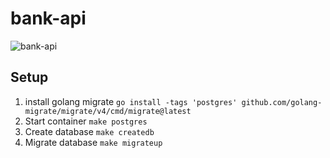 # bank-api

![bank-api](https://github.com/rishitashaw/bank-api/assets/75828535/13c0c0ab-dad5-4097-a8f8-76622935a93a)

## Setup

1. install golang migrate
   `go install -tags 'postgres' github.com/golang-migrate/migrate/v4/cmd/migrate@latest`
2. Start container
   `make postgres`
3. Create database
   `make createdb`
4. Migrate database
   `make migrateup`
